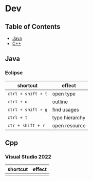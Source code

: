 # Dev

## Table of Contents

- [Java](#java)
- [C++](#cpp)

## Java

### Eclipse

| shortcut           | effect         |
| ------------------ | -------------- |
| `ctrl + shift + t` | open type      |
| `ctrl + o`         | outline        |
| `ctrl + shift + g` | find usages    |
| `ctrl + t`         | type hierarchy |
| `ctr + shift + r`  | open resource  |

## Cpp

### Visual Studio 2022

| shortcut | effect |
| -------- | ------ |
|          |        |
